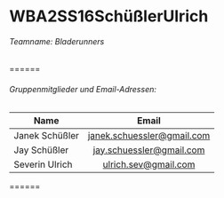WBA2SS16SchüßlerUlrich
======

###### Teamname: Bladerunners

======

###### Gruppenmitglieder und Email-Adressen:  

|Name          |Email                     | 
|--------------|:------------------------:|
|Janek Schüßler|janek.schuessler@gmail.com|
|Jay Schüßler  |jay.schuessler@gmail.com  |
|Severin Ulrich|ulrich.sev@gmail.com      |

======
